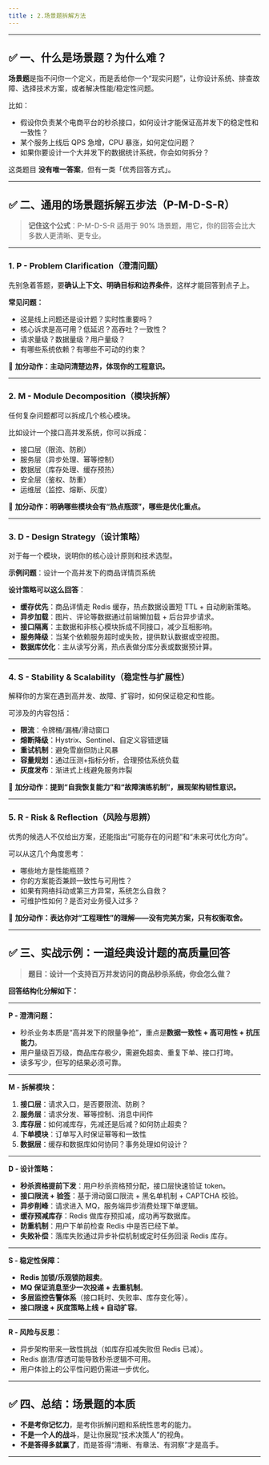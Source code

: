 ```yaml
---
title : 2.场景题拆解方法
---
```


------

## ✅ 一、什么是场景题？为什么难？

**场景题**是指不问你一个定义，而是丢给你一个“现实问题”，让你设计系统、排查故障、选择技术方案，或者解决性能/稳定性问题。

比如：

- 假设你负责某个电商平台的秒杀接口，如何设计才能保证高并发下的稳定性和一致性？
- 某个服务上线后 QPS 急增，CPU 暴涨，如何定位问题？
- 如果你要设计一个大并发下的数据统计系统，你会如何拆分？

这类题目 **没有唯一答案**，但有一类「优秀回答方式」。

------

## ✅ 二、通用的场景题拆解五步法（P-M-D-S-R）

> **记住这个公式**：P-M-D-S-R
>  适用于 90% 场景题，用它，你的回答会比大多数人更清晰、更专业。

------

### 1. **P - Problem Clarification（澄清问题）**

先别急着答题，要**确认上下文、明确目标和边界条件**，这样才能回答到点子上。

**常见问题：**

- 这是线上问题还是设计题？实时性重要吗？
- 核心诉求是高可用？低延迟？高吞吐？一致性？
- 请求量级？数据量级？用户量级？
- 有哪些系统依赖？有哪些不可动的约束？

🧠 **加分动作：主动问清楚边界，体现你的工程意识。**

------

### 2. **M - Module Decomposition（模块拆解）**

任何复杂问题都可以拆成几个核心模块。

比如设计一个接口高并发系统，你可以拆成：

- 接口层（限流、防刷）
- 服务层（异步处理、幂等控制）
- 数据层（库存处理、缓存预热）
- 安全层（鉴权、防重）
- 运维层（监控、熔断、灰度）

🧠 **加分动作：明确哪些模块会有“热点瓶颈”，哪些是优化重点。**

------

### 3. **D - Design Strategy（设计策略）**

对于每一个模块，说明你的核心设计原则和技术选型。

**示例问题**：设计一个高并发下的商品详情页系统

**设计策略可以这么回答**：

- **缓存优先**：商品详情走 Redis 缓存，热点数据设置短 TTL + 自动刷新策略。
- **异步加载**：图片、评论等数据通过前端懒加载 + 后台异步请求。
- **接口隔离**：主数据和非核心模块拆成不同接口，减少互相影响。
- **服务降级**：当某个依赖服务超时或失败，提供默认数据或空视图。
- **数据库优化**：主从读写分离，热点表做分库分表或数据预计算。

------

### 4. **S - Stability & Scalability（稳定性与扩展性）**

解释你的方案在遇到高并发、故障、扩容时，如何保证稳定和性能。

可涉及的内容包括：

- **限流**：令牌桶/漏桶/滑动窗口
- **熔断降级**：Hystrix、Sentinel、自定义容错逻辑
- **重试机制**：避免雪崩但防止风暴
- **容量规划**：通过压测+指标分析，合理预估系统负载
- **灰度发布**：渐进式上线避免服务炸裂

🧠 **加分动作：提到“自我恢复能力”和“故障演练机制”，展现架构韧性意识。**

------

### 5. **R - Risk & Reflection（风险与思辨）**

优秀的候选人不仅给出方案，还能指出“可能存在的问题”和“未来可优化方向”。

可以从这几个角度思考：

- 哪些地方是性能瓶颈？
- 你的方案能否兼顾一致性与可用性？
- 如果有网络抖动或第三方异常，系统怎么自救？
- 可维护性如何？是否对业务侵入过多？

🧠 **加分动作：表达你对“工程理性”的理解——没有完美方案，只有权衡取舍。**

------

## ✅ 三、实战示例：一道经典设计题的高质量回答

> **题目：设计一个支持百万并发访问的商品秒杀系统，你会怎么做？**

**回答结构化分解如下：**

------

**P - 澄清问题：**

- 秒杀业务本质是“高并发下的限量争抢”，重点是**数据一致性 + 高可用性 + 抗压能力**。
- 用户量级百万级，商品库存极少，需避免超卖、重复下单、接口打垮。
- 读多写少，但写的结果必须可靠。

------

**M - 拆解模块：**

1. **接口层**：请求入口，是否要限流、防刷？
2. **服务层**：请求分发、幂等控制、消息中间件
3. **库存层**：如何减库存，先减还是后减？如何防止超卖？
4. **下单模块**：订单写入时保证幂等和一致性
5. **数据层**：缓存和数据库如何协同？事务处理如何设计？

------

**D - 设计策略：**

- **秒杀资格提前下发**：用户秒杀资格预分配，接口层快速验证 token。
- **接口限流 + 验签**：基于滑动窗口限流 + 黑名单机制 + CAPTCHA 校验。
- **异步削峰**：请求进入 MQ，服务端异步消费处理下单逻辑。
- **缓存预减库存**：Redis 做库存预扣减，成功再写数据库。
- **防重机制**：用户下单前检查 Redis 中是否已经下单。
- **失败补偿**：落库失败通过异步补偿机制或定时任务回滚 Redis 库存。

------

**S - 稳定性保障：**

- **Redis 加锁/乐观锁防超卖**。
- **MQ 保证消息至少一次投递 + 去重机制**。
- **多层监控告警体系**（接口耗时、失败率、库存变化等）。
- **接口限速 + 灰度策略上线 + 自动扩容**。

------

**R - 风险与反思：**

- 异步架构带来一致性挑战（如库存扣减失败但 Redis 已减）。
- Redis 崩溃/穿透可能导致秒杀逻辑不可用。
- 用户体验上的公平性问题仍需进一步优化。

------

## ✅ 四、总结：场景题的本质

- **不是考你记忆力**，是考你拆解问题和系统性思考的能力。
- **不是一个人的战斗**，是让你展现“技术决策人”的视角。
- **不是答得多就赢了**，而是答得“清晰、有章法、有洞察”才是高手。

------

